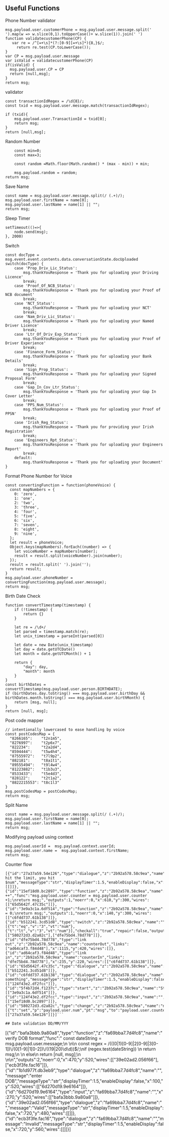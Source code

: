 ## Useful Functions

Phone Number validator

```
msg.payload.user.customerPhone = msg.payload.user.message.split(' ').map(w => w.slice(0,1).toUpperCase()+ w.slice(1)).join(' ')
function validatecustomerPhone(CP) {
   var re = /^[=+\s]*(?:[0-9][=+\s]*){8,}$/;
     return re.test(CP.toLowerCase());
}
var CP = msg.payload.user.message
var isValid = validatecustomerPhone(CP)
if(isValid) {
  msg.payload.user.CP = CP
  return [null,msg];
}
return msg;
```

validator

```
const transactionIdRegex = /\d{8}/;
const txid = msg.payload.user.message.match(transactionIdRegex);

if (txid){
    msg.payload.user.TransactionId = txid[0];
    return msg;
}
return [null,msg];
```

Random Number

```
    const min=0;
    const max=3;

    const random =Math.floor(Math.random() * (max - min)) + min;

    msg.payload.random = random;
return msg;
```

Save Name

```
const name = msg.payload.user.message.split(/ (.+)/);
msg.payload.user.firstName = name[0];
msg.payload.user.lastName = name[1] || "";
return msg;
```

Sleep Timer

```
setTimeout(()=>{
    node.send(msg);
}, 2000)
```

Switch

```
const docType = msg.event.event.contents.data.conversationState.docUploaded
switch(docType) {
    case 'Prop_Driv_Lic_Status':
        msg.thankYouResponse = 'Thank you for uploading your Driving Licence'
        break;
    case 'Proof_Of_NCB_Status':
        msg.thankYouResponse = 'Thank you for uploading your Proof of NCB document'
        break;
    case 'NCT_Status':
        msg.thankYouResponse = 'Thank you for uploading your NCT'
        break;
    case 'Nam_Driv_Lic_Status':
        msg.thankYouResponse = 'Thank you for uploading your Named Driver Licence'
        break;
    case 'Ltr_Of_Driv_Exp_Status':
        msg.thankYouResponse = 'Thank you for uploading your Proof of Driver Experience'
        break;
    case 'Finance_Form_Status':
        msg.thankYouResponse = 'Thank you for uploading your Bank Details'
        break;
    case 'Sign_Prop_Status':
        msg.thankYouResponse = 'Thank you for uploading your Signed Proposal Form'
        break;
    case 'Gap_In_Cov_Ltr_Status':
        msg.thankYouResponse = 'Thank you for uploading your Gap In Cover Letter'
        break;
    case 'PPS_Num_Status':
        msg.thankYouResponse = 'Thank you for uploading your Proof of PPSN'
        break;
    case 'Irish_Reg_Status':
        msg.thankYouResponse = 'Thank you for providing your Irish Registration'
        break;
    case 'Engineers_Rpt_Status':
        msg.thankYouResponse = 'Thank you for uploading your Engineers Report'
        break;
    default:
        msg.thankYouResponse = 'Thank you for uploading your Document'
}
```

Format Phone Number for Voice

```
const convertingFunction = function(phoneVoice) {
  const mapNumbers = {
    0: 'zero',
    1: 'one',
    2: 'two',
    3: 'three',
    4: 'four',
    5: 'five',
    6: 'six',
    7: 'seven',
    8: 'eight',
    9: 'nine',
  };
  let result = phoneVoice;
  Object.keys(mapNumbers).forEach((number) => {
    let voiceNumber = mapNumbers[number];
    result = result.split(voiceNumber).join(number);
  });
  result = result.split(' ').join('');
  return result;
}
msg.payload.user.phoneNumber = convertingFunction(msg.payload.user.message);
return msg;
```
Birth Date Check

```
function convertTimestamp(timestamp) {
    if (!timestamp) {
        return {}
    }

    let re = /\d+/
    let parsed = timestamp.match(re);
    let unix_timestamp = parseInt(parsed[0])

    let date = new Date(unix_timestamp)
    let day = date.getUTCDate()
    let month = date.getUTCMonth() + 1

    return {
        "day": day,
        "month": month
    }
}
const birthDates = convertTimestamp(msg.payload.user.person.BIRTHDATE);
if (birthDates.day.toString() === msg.payload.user.birthDay && birthDates.month.toString() === msg.payload.user.birthMonth) {
    return [msg, null];
}
return [null, msg];
```

Post code mapper

```
// intentionally lowercased to ease handling by voice
const postCodesMap = {
  "8266165":	"t2n1m5",
  "8276997":	"t2p6x7",
  "822234":	    "t2a2d4",
  "8594444":	"t5w4h4",
  "87555972":	"t7l9p2",
  "882181":	    "t8a1t1",
  "89555494":	"t9l4w4",
  "81223882":	"t1b3u3",
  "8533433":	"t5e4d3",
  "828122":	    "t2t1a2",
  "8822215553":	"t8c1l3"
}
msg.postCodesMap = postCodesMap;
return msg;
```

Split Name

```
const name = msg.payload.user.message.split(/ (.+)/);
msg.payload.user.firstName = name[0];
msg.payload.user.lastName = name[1] || "";
return msg;
```

Modifying payload using context

```
msg.payload.userId =  msg.payload.context.userId;
msg.payload.user.name =  msg.payload.context.firstName;
return msg;
```
Counter flow
```
[{"id":"27a37a59.54e126","type":"dialogue","z":"2b92a578.58c9ea","name":"","message":"You've hit the limit, you hit $num","messageType":"str","displayTimer":1.5,"enableDisplay":false,"x":1240,"y":200,"wires":[[]]},{"id":"15ef18d0.bc2897","type":"function","z":"2b92a578.58c9ea","name":"counter ++","func":"msg.payload.user.counter = msg.payload.user.counter +1;\nreturn msg;","outputs":1,"noerr":0,"x":610,"y":300,"wires":[["65d5642f.47c35c"]]},{"id":"3e9a3c1a.6df514","type":"function","z":"2b92a578.58c9ea","name":"counter","func":"msg.payload.user.counter = 0;\nreturn msg;","outputs":1,"noerr":0,"x":140,"y":300,"wires":[["c6fdd737.61b138"]]},{"id":"b512241.3cd51d8","type":"switch","z":"2b92a578.58c9ea","name":"","property":"payload.user.counter","propertyType":"msg","rules":[{"t":"eq","v":"3","vt":"num"},{"t":"lt","v":"3","vt":"num"}],"checkall":"true","repair":false,"outputs":2,"x":930,"y":300,"wires":[["580272d3.d2a82c"],["dfe75bd4.78d778"]]},{"id":"dfe75bd4.78d778","type":"link out","z":"2b92a578.58c9ea","name":"counterOut","links":["ad64caf3.f84d48"],"x":1115,"y":420,"wires":[]},{"id":"ad64caf3.f84d48","type":"link in","z":"2b92a578.58c9ea","name":"counterIn","links":["dfe75bd4.78d778"],"x":235,"y":220,"wires":[["c6fdd737.61b138"]]},{"id":"65d5642f.47c35c","type":"dialogue","z":"2b92a578.58c9ea","name":"","message":"payload.user.counter","messageType":"msg","displayTimer":1.5,"enableDisplay":false,"x":760,"y":300,"wires":[["b512241.3cd51d8"]]},{"id":"c6fdd737.61b138","type":"dialogue","z":"2b92a578.58c9ea","name":"","message":"enter something","messageType":"str","displayTimer":1.5,"enableDisplay":false,"x":300,"y":300,"wires":[["124f43e2.df2fcc"]]},{"id":"5f4b72d4.f1237c","type":"start","z":"2b92a578.58c9ea","name":"Start","x":90,"y":180,"wires":[["3e9a3c1a.6df514"]]},{"id":"124f43e2.df2fcc","type":"input","z":"2b92a578.58c9ea","name":"","x":450,"y":300,"wires":[["15ef18d0.bc2897"]]},{"id":"580272d3.d2a82c","type":"change","z":"2b92a578.58c9ea","name":"num","rules":[{"t":"set","p":"payload.user.num","pt":"msg","to":"payload.user.counter","tot":"msg"}],"action":"","property":"","from":"","to":"","reg":false,"x":1070,"y":240,"wires":[["27a37a59.54e126"]]}]```

## Date validation DD/MM/YYY
```
[{"id":"bafa3bbb.9a80a8","type":"function","z":"fa69bba7.7d4fc8","name":"verify DOB format","func":"  const dateString = msg.payload.user.message;\n  \n\n const regex = /(((0|1)[0-9]|2[0-9]|3[0-1])\\/(0[1-9]|1[0-2])\\/((19|20)\\d\\d))$/;\nif (regex.test(dateString)) \n  return msg;\n  \n else\n  return [null, msg];\n    \n\n","outputs":2,"noerr":0,"x":470,"y":520,"wires":[["39e02ad2.056f66"],["ecb3f3fe.fac16"]]},{"id":"1b1d977f.db3eb9","type":"dialogue","z":"fa69bba7.7d4fc8","name":"","message":"enter DOB","messageType":"str","displayTimer":1.5,"enableDisplay":false,"x":100,"y":520,"wires":[["6d270d19.9e6164"]]},{"id":"6d270d19.9e6164","type":"input","z":"fa69bba7.7d4fc8","name":"","x":270,"y":520,"wires":[["bafa3bbb.9a80a8"]]},{"id":"39e02ad2.056f66","type":"dialogue","z":"fa69bba7.7d4fc8","name":"","message":"Valid","messageType":"str","displayTimer":1.5,"enableDisplay":false,"x":720,"y":480,"wires":[[]]},{"id":"ecb3f3fe.fac16","type":"dialogue","z":"fa69bba7.7d4fc8","name":"","message":"Invalid","messageType":"str","displayTimer":1.5,"enableDisplay":false,"x":720,"y":560,"wires":[[]]}]
```


